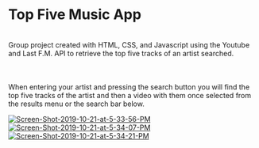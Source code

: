 <h1>Top Five Music App</h1>
<br>
Group project created with HTML, CSS, and Javascript using the Youtube and Last F.M. API to retrieve the top five tracks of an artist searched.  
<br>
</br>
<br>
</br>
When entering your artist and pressing the search button you will find the top five tracks of the artist and then a video with them once selected from the results menu or the search bar below.
<br>


<a href="https://ibb.co/qYtRRG7"><img src="https://i.ibb.co/RTxCCnY/Screen-Shot-2019-10-21-at-5-33-56-PM.png" alt="Screen-Shot-2019-10-21-at-5-33-56-PM" border="0"></a>
<a href="https://ibb.co/mFcVvhK"><img src="https://i.ibb.co/Pz6vT1y/Screen-Shot-2019-10-21-at-5-34-07-PM.png" alt="Screen-Shot-2019-10-21-at-5-34-07-PM" border="0"></a>
<a href="https://ibb.co/smNsgHQ"><img src="https://i.ibb.co/cgZ2yLt/Screen-Shot-2019-10-21-at-5-34-21-PM.png" alt="Screen-Shot-2019-10-21-at-5-34-21-PM" border="0"></a>
